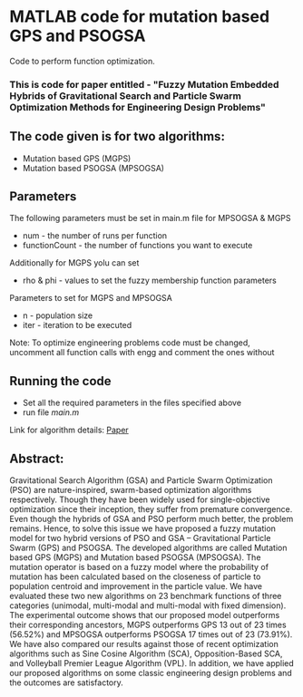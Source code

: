 # MATLAB code for mutation based GPS and PSOGSA

Code to perform function optimization.

### This is code for paper entitled - "Fuzzy Mutation Embedded Hybrids of Gravitational Search and Particle Swarm Optimization Methods for Engineering Design Problems"

## The code given is for two algorithms:
* Mutation based GPS (MGPS)
* Mutation based PSOGSA (MPSOGSA) 

## Parameters

The following parameters must be set in main.m file for MPSOGSA & MGPS
* num - the number of runs per function
* functionCount - the number of functions you want to execute

Additionally for MGPS yolu can set
* rho & phi - values to set the fuzzy membership function parameters

Parameters to set for MGPS and MPSOGSA
* n - population size
* iter - iteration to be executed

Note: To optimize engineering problems code must be changed, uncomment all function calls with engg and comment the ones without

## Running the code
* Set all the required parameters in the files specified above
* run file _main.m_

Link for algorithm details: [Paper]()

## Abstract:

Gravitational Search Algorithm (GSA) and Particle Swarm Optimization (PSO) are nature-inspired, swarm-based optimization algorithms respectively. Though they have been widely used for single-objective optimization since their inception, they suffer from premature convergence. Even though the hybrids of GSA and PSO perform much better, the problem remains. Hence, to solve this issue we have proposed a fuzzy mutation model for two hybrid versions of PSO and GSA – Gravitational Particle Swarm (GPS) and PSOGSA. The developed algorithms are called Mutation based GPS (MGPS) and Mutation based PSOGSA (MPSOGSA). The mutation operator is based on a fuzzy model where the probability of mutation has been calculated based on the closeness of particle to population centroid and improvement in the particle value. We have evaluated these two new algorithms on 23 benchmark functions of three categories (unimodal, multi-modal and multi-modal with fixed dimension). The experimental outcome shows that our proposed model outperforms their corresponding ancestors, MGPS outperforms GPS 13 out of 23 times (56.52%) and MPSOGSA outperforms PSOGSA 17 times out of 23 (73.91%). We have also compared our results against those of recent optimization algorithms such as Sine Cosine Algorithm (SCA), Opposition-Based SCA, and Volleyball Premier League Algorithm (VPL).  In addition, we have applied our proposed algorithms on some classic engineering design problems and the outcomes are satisfactory.